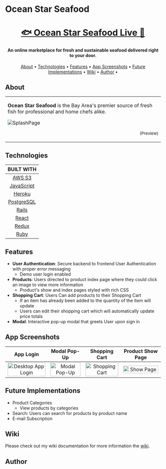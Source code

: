 # Ocean Star Seafood

<h1 align="center">
  <a href="https://ocean-star.herokuapp.com/#/">🐟 Ocean Star Seafood Live 🦀</a> 
</h1>
  
<h4 align="center">An online marketplace for fresh and sustainable seafood delivered right to your door.</h4>

<p align="center">
  <a href="#about">About</a> •
  <a href="#technologies">Technologies</a> •
  <a href="#features">Features</a> •
  <a href="#app-screenshots">App Screenshots</a> •
  <a href="#future-implementations">Future Implementations</a> •
  <a href="#wiki">Wiki</a> •
  <a href="#author">Author</a> •
</p>


## About

<table>
<tr>
<td>
   
**Ocean Star Seafood** is the Bay Area's premier source of fresh fish for professional and home chefs alike. 
<br>

![SplashPage](https://oceanstar-seed.s3-us-west-1.amazonaws.com/product.png)
<p align="right">
<sub>(Preview)</sub>
</p>
       
</td>
</tr> 
</table>

## Technologies 

| BUILT WITH |
|:----------:|
|   [AWS S3](https://aws.amazon.com/s3/ "Amazon AWS")   |
| [JavaScript](https://developer.mozilla.org/en-US/docs/Web/JavaScript "JavaScript") |
|   [Heroku](https://www.heroku.com/ "Heroku")   |
|  [PostgreSQL](https://www.postgresql.org/ "Postgres")  |
|    [Rails](https://rubyonrails.org/ "Rails")   |
|    [React](https://reactjs.org/ "React")   |
|    [Redux](https://redux.js.org/ "Redux")   |
|    [Ruby](https://www.ruby-lang.org/en/ "Ruby")    |

## Features

* **User Authentication**: Secure backend to frontend User Authentication with proper error messaging
  * Demo user login enabled
* **Products**: Users directed to product index page where they could click an image to view more information   
  * Product's show and index pages styled with rich CSS
* **Shopping Cart**: Users Can add products to their Shopping Cart
  * If an item has already been added to the quantity of the item will update
  * Users can edit their shopping cart which will automatically update price totals 
* **Modal**: Interactive pop-up modal that greets User upon sign in 

## App Screenshots

 App  Login         |  Modal Pop-Up | Shopping Cart       |  Product Show Page
:-------------------------:|:-------------------------:|:-------------------------:|:-------------------------:
<img src="https://oceanstar-seed.s3-us-west-1.amazonaws.com/readme-login.png" title="Desktop App  Login " width="100%"> |<img src="https://oceanstar-seed.s3-us-west-1.amazonaws.com/readme-modal.png" title="Modal Pop-Up" width="100%">|<img src="https://oceanstar-seed.s3-us-west-1.amazonaws.com/readme-cart.png" title="Shopping Cart" width="100%"> |<img src="https://oceanstar-seed.s3-us-west-1.amazonaws.com/readme-showpage.png" title="Show Page" width="100%">


## Future Implementations
* Product Categories
  * View products by categories
* Search: Users can search for products by product name 
* E-mail Subscription

## Wiki
  Please check out my wiki documentation for more information the [wiki](https://github.com/bbowen1036/OceanStar/wiki).
  
## Author
